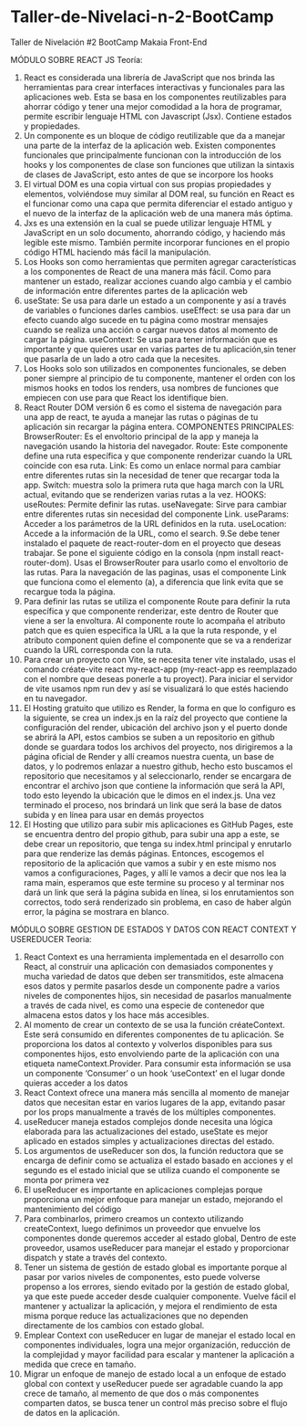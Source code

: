 # Taller-de-Nivelaci-n-2-BootCamp
Taller de Nivelación #2 BootCamp Makaia Front-End 

MÓDULO SOBRE REACT JS
Teoría:
1. React es considerada una librería de JavaScript que nos brinda las herramientas para crear interfaces interactivas y funcionales para las aplicaciones web. Esta se basa en los componentes reutilizables para ahorrar código y tener una mejor comodidad a la hora de programar, permite escribir lenguaje HTML con Javascript (Jsx). Contiene estados y propiedades. 
2. Un componente es un bloque de código reutilizable que da a manejar una parte de la interfaz de la aplicación web. 
Existen componentes funcionales que principalmente funcionan con la introducción de los hooks y los componentes de clase son funciones que utilizan la sintaxis de clases de JavaScript, esto antes de que se incorpore los hooks
3. El virtual DOM es una copia virtual con sus propias propiedades y elementos, volviéndose muy similar al DOM real, su función en React es el funcionar como una capa que permita diferenciar el estado antiguo y el nuevo de la interfaz de la aplicación web de una manera más óptima.
4. Jxs es una extensión en la cual se puede utilizar lenguaje HTML y JavaScript en un solo documento, ahorrando código, y haciendo más legible este mismo. También permite incorporar funciones en el propio código HTML haciendo más fácil la manipulación.
5. Los Hooks son como herramientas que permiten agregar características a los componentes de React de una manera más fácil. Como para mantener un estado, realizar acciones cuando algo cambia y el cambio de información entre diferentes partes de la aplicación web
6. useState: Se usa para darle un estado a un componente y así a través de variables o funciones darles cambios. 
useEffect: se usa para dar un efecto cuando algo sucede en tu página como mostrar mensajes cuando se realiza una acción o cargar nuevos datos al momento de cargar la página.
useContext: Se usa para tener información que es importante y que quieres usar en varias partes de tu aplicación,sin tener que pasarla de un lado a otro cada que la necesites.
7. Los Hooks solo son utilizados en componentes funcionales, se deben poner siempre al principio de tu componente, mantener el orden con los mismos hooks en todos los renders, usa nombres de funciones que empiecen con use para que React los identifique bien.
8. React Router DOM versión 6 es como el sistema de navegación para una app de react, te ayuda a manejar las rutas o páginas de tu aplicación sin recargar la página entera.
COMPONENTES PRINCIPALES:
BrowserRouter: Es el envoltorio principal de la app y maneja la navegación usando la historia del navegador.
Route: Este componente define una ruta específica y que componente renderizar cuando la URL coincide con esa ruta.
Link: Es como un enlace normal para cambiar entre diferentes rutas sin la necesidad de tener que recargar toda la app.
Switch: muestra solo la primera ruta que  haga march con la URL actual, evitando que se renderizen varias rutas a la vez.
HOOKS:
useRoutes: Permite definir las rutas. 
useNavegate: Sirve para cambiar entre diferentes rutas sin necesidad del componente Link.
useParams: Acceder a los parámetros de la URL definidos en la ruta.
useLocation: Accede a la información de la URL, como el search. 
9.Se debe tener instalado el paquete de react-router-dom en el proyecto que deseas trabajar. Se pone el siguiente código en la consola (npm install react-router-dom). Usas el BrowserRouter para usarlo como el envoltorio de las rutas. Para la navegación de las paginas, usas el componente Link que funciona como el elemento (a), a diferencia que link evita que se recargue toda la página.
10. Para definir las rutas se utiliza el componente Route para definir la ruta específica y que componente renderizar, este dentro de Router que viene a ser la envoltura.
Al componente route lo acompaña el atributo patch que es quien especifica la URL a la que la ruta responde, y el atributo component quien define el componente que se va a renderizar cuando la URL corresponda con la ruta. 
11. Para crear un proyecto con Vite, se necesita tener vite instalado, usas el comando créate-vite react my-react-app (my-react-app es reemplazado con el nombre que deseas ponerle a tu proyect). Para iniciar el servidor de vite usamos npm run dev y así se visualizará lo que estés haciendo en tu navegador. 
12. El Hosting gratuito que utilizo es Render, la forma en que lo configuro es la siguiente, se crea un index.js en la raíz del proyecto que contiene la configuración del render, ubicación del archivo json y el puerto donde se abrirá la API, estos cambios se suben a un repositorio en github donde se guardara todos los archivos del proyecto, nos dirigiremos a la página oficial de Render y allí creamos nuestra cuenta, un base de datos, y lo podremos enlazar a nuestro github, hecho esto buscamos el repositorio que necesitamos y al seleccionarlo, render se encargara de encontrar el archivo json que contiene la información que será la API, todo esto leyendo la ubicación que le dimos en el index.js. Una vez terminado el proceso, nos brindará un link que será la base de datos subida y en línea para usar en demás proyectos 
13. El Hosting que utilizo para subir mis aplicaciones es GitHub Pages, este se encuentra dentro del propio github, para subir una app a este, se debe crear un repositorio, que tenga su index.html principal y enrutarlo para que renderize las demás páginas. Entonces, escogemos el repositorio de la aplicación que vamos a subir y en este mismo nos vamos a configuraciones, Pages, y allí le vamos a decir que nos lea la rama main, esperamos que este termine su proceso y al terminar nos dará un link que será la página subida en línea, si los enrutamientos son correctos, todo será renderizado sin problema, en caso de haber algún error, la página se mostrara en blanco.

MÓDULO SOBRE GESTION DE ESTADOS Y DATOS CON REACT CONTEXT Y USEREDUCER
Teoria:
1. React Context es una herramienta implementada en el desarrollo con React, al construir una aplicación con demasiados componentes y mucha variedad de datos que deben ser transmitidos, este almacena esos datos y permite pasarlos desde un componente padre a varios niveles de componentes hijos, sin necesidad de pasarlos manualmente a través de cada nivel, es como una especie de contenedor que almacena estos datos y los hace más accesibles.
2. Al momento de crear un contexto de se usa la función créateContext. Este será consumido en diferentes componentes de tu aplicación. Se proporciona los datos al contexto y volverlos disponibles para sus componentes hijos, esto envolviendo parte de la aplicación con una etiqueta nameContext.Provider. Para consumir esta información se usa un componente ‘Consumer’ o un hook ‘useContext’ en el lugar donde quieras acceder a los datos 
3. React Context ofrece una manera más sencilla al momento de manejar datos que necesitan estar en varios lugares de la app, evitando pasar por los props manualmente a través de los múltiples componentes. 
4. useReducer maneja estados complejos donde necesita una lógica elaborada para las actualizaciones del estado, useState es mejor aplicado en estados simples y actualizaciones directas del estado. 
5. Los argumentos de useReducer son dos, la función reductora que se encarga de definir como se actualiza el estado basado en acciones y el segundo es el estado inicial que se utiliza cuando el componente se monta por primera vez
6. El useReducer es importante en aplicaciones complejas porque proporciona un mejor enfoque para manejar un estado, mejorando el mantenimiento del código
7. Para combinarlos, primero creamos un contexto utilizando createContext, luego definimos un proveedor que envuelve los componentes donde queremos acceder al estado global, Dentro de este proveedor, usamos useReducer para manejar el estado y proporcionar dispatch y state a través del contexto.
8. Tener un sistema de gestión de estado global es importante porque al pasar por varios niveles de componentes, esto puede volverse propenso a los errores, siendo evitado por la gestión de estado global, ya que este puede acceder desde cualquier componente. Vuelve fácil el mantener y actualizar la aplicación, y mejora el rendimiento de esta misma porque reduce las actualizaciones que no dependen directamente de los cambios con estado global.
9. Emplear Context con useReducer en lugar de manejar el estado local en componentes individuales, logra una mejor organización, reducción de la complejidad y mayor facilidad para escalar y mantener la aplicación a medida que crece en tamaño.
10. Migrar un enfoque de manejo de estado local a un enfoque de estado global con context y useReducer puede ser agradable cuando la app crece de tamaño, al memento de que dos o más componentes comparten datos, se busca tener un control más preciso sobre el flujo de datos en la aplicación.
